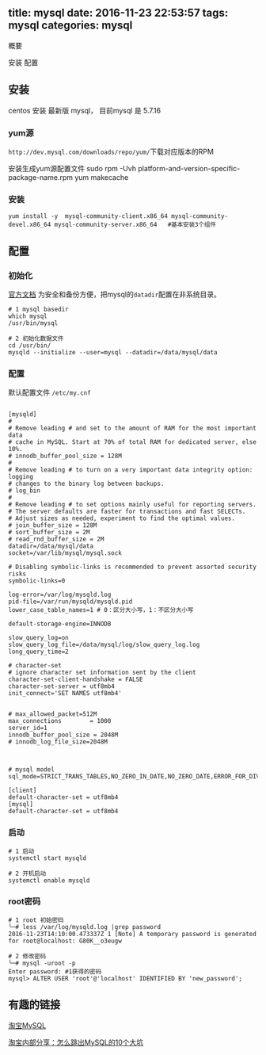 title: mysql
date: 2016-11-23 22:53:57
tags: mysql
categories: mysql
---

概要

安装
配置

<!-- more -->

## 安装
centos 安装 最新版 mysql， 目前mysql 是 5.7.16

### yum源
`http://dev.mysql.com/downloads/repo/yum/`下载对应版本的RPM

安装生成yum源配置文件
		sudo rpm -Uvh platform-and-version-specific-package-name.rpm
		yum makecache

### 安装
```
yum install -y  mysql-community-client.x86_64 mysql-community-devel.x86_64 mysql-community-server.x86_64   #基本安装3个组件
```

## 配置
### 初始化
[官方文档](http://dev.mysql.com/doc/refman/5.7/en/data-directory-initialization-mysqld.html)
为安全和备份方便，把mysql的`datadir`配置在非系统目录。

```
# 1 mysql basedir
which mysql
/usr/bin/mysql

# 2 初始化数据文件
cd /usr/bin/
mysqld --initialize --user=mysql --datadir=/data/mysql/data

```

### 配置
默认配置文件 `/etc/my.cnf`
```

[mysqld]
#
# Remove leading # and set to the amount of RAM for the most important data
# cache in MySQL. Start at 70% of total RAM for dedicated server, else 10%.
# innodb_buffer_pool_size = 128M
#
# Remove leading # to turn on a very important data integrity option: logging
# changes to the binary log between backups.
# log_bin
#
# Remove leading # to set options mainly useful for reporting servers.
# The server defaults are faster for transactions and fast SELECTs.
# Adjust sizes as needed, experiment to find the optimal values.
# join_buffer_size = 128M
# sort_buffer_size = 2M
# read_rnd_buffer_size = 2M
datadir=/data/mysql/data
socket=/var/lib/mysql/mysql.sock

# Disabling symbolic-links is recommended to prevent assorted security risks
symbolic-links=0

log-error=/var/log/mysqld.log
pid-file=/var/run/mysqld/mysqld.pid
lower_case_table_names=1 # 0：区分大小写，1：不区分大小写

default-storage-engine=INNODB

slow_query_log=on
slow_query_log_file=/data/mysql/log/slow_query_log.log
long_query_time=2

# character-set
# ignore character set information sent by the client
character-set-client-handshake = FALSE
character-set-server = utf8mb4
init_connect='SET NAMES utf8mb4'


# max_allowed_packet=512M
max_connections        = 1000
server_id=1
innodb_buffer_pool_size = 2048M
# innodb_log_file_size=2048M



# mysql model
sql_mode=STRICT_TRANS_TABLES,NO_ZERO_IN_DATE,NO_ZERO_DATE,ERROR_FOR_DIVISION_BY_ZERO,NO_AUTO_CREATE_USER,NO_ENGINE_SUBSTITUTION

[client]
default-character-set = utf8mb4
[mysql]
default-character-set = utf8mb4
```

### 启动
```
# 1 启动
systemctl start mysqld

# 2 开机启动
systemctl enable mysqld
```

### root密码
```
# 1 root 初始密码
╰─# less /var/log/mysqld.log |grep password
2016-11-23T14:10:00.473337Z 1 [Note] A temporary password is generated for root@localhost: G80K__o3eugw

# 2 修改密码
╰─# mysql -uroot -p
Enter password: #1获得的密码
mysql> ALTER USER 'root'@'localhost' IDENTIFIED BY 'new_password';
```

## 有趣的链接
[淘宝MySQL](http://mysql.taobao.org)

[淘宝内部分享：怎么跳出MySQL的10个大坑](http://www.csdn.net/article/2015-01-16/2823591)
